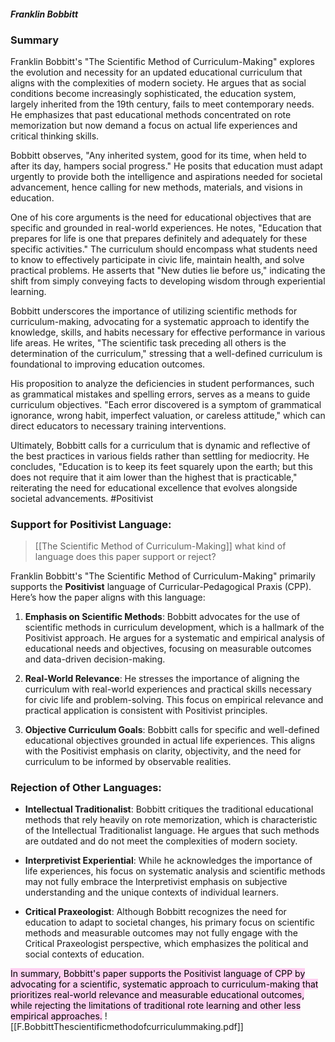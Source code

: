 #### ***Franklin Bobbitt***
### Summary ###
Franklin Bobbitt's "The Scientific Method of Curriculum-Making" explores the evolution and necessity for an updated educational curriculum that aligns with the complexities of modern society. He argues that as social conditions become increasingly sophisticated, the education system, largely inherited from the 19th century, fails to meet contemporary needs. He emphasizes that past educational methods concentrated on rote memorization but now demand a focus on actual life experiences and critical thinking skills.

Bobbitt observes, "Any inherited system, good for its time, when held to after its day, hampers social progress." He posits that education must adapt urgently to provide both the intelligence and aspirations needed for societal advancement, hence calling for new methods, materials, and visions in education.

One of his core arguments is the need for educational objectives that are specific and grounded in real-world experiences. He notes, "Education that prepares for life is one that prepares definitely and adequately for these specific activities." The curriculum should encompass what students need to know to effectively participate in civic life, maintain health, and solve practical problems. He asserts that "New duties lie before us," indicating the shift from simply conveying facts to developing wisdom through experiential learning.

Bobbitt underscores the importance of utilizing scientific methods for curriculum-making, advocating for a systematic approach to identify the knowledge, skills, and habits necessary for effective performance in various life areas. He writes, "The scientific task preceding all others is the determination of the curriculum," stressing that a well-defined curriculum is foundational to improving education outcomes.

His proposition to analyze the deficiencies in student performances, such as grammatical mistakes and spelling errors, serves as a means to guide curriculum objectives. "Each error discovered is a symptom of grammatical ignorance, wrong habit, imperfect valuation, or careless attitude," which can direct educators to necessary training interventions.

Ultimately, Bobbitt calls for a curriculum that is dynamic and reflective of the best practices in various fields rather than settling for mediocrity. He concludes, "Education is to keep its feet squarely upon the earth; but this does not require that it aim lower than the highest that is practicable," reiterating the need for educational excellence that evolves alongside societal advancements.
#Positivist

### Support for Positivist Language:
>  [[The Scientific Method of Curriculum-Making]] what kind of language does this paper support or reject?

Franklin Bobbitt's "The Scientific Method of Curriculum-Making" primarily supports the **Positivist** language of Curricular-Pedagogical Praxis (CPP). Here’s how the paper aligns with this language:
1. **Emphasis on Scientific Methods**: Bobbitt advocates for the use of scientific methods in curriculum development, which is a hallmark of the Positivist approach. He argues for a systematic and empirical analysis of educational needs and objectives, focusing on measurable outcomes and data-driven decision-making.

2. **Real-World Relevance**: He stresses the importance of aligning the curriculum with real-world experiences and practical skills necessary for civic life and problem-solving. This focus on empirical relevance and practical application is consistent with Positivist principles.

3. **Objective Curriculum Goals**: Bobbitt calls for specific and well-defined educational objectives grounded in actual life experiences. This aligns with the Positivist emphasis on clarity, objectivity, and the need for curriculum to be informed by observable realities.

### Rejection of Other Languages:
- **Intellectual Traditionalist**: Bobbitt critiques the traditional educational methods that rely heavily on rote memorization, which is characteristic of the Intellectual Traditionalist language. He argues that such methods are outdated and do not meet the complexities of modern society.

- **Interpretivist Experiential**: While he acknowledges the importance of life experiences, his focus on systematic analysis and scientific methods may not fully embrace the Interpretivist emphasis on subjective understanding and the unique contexts of individual learners.

- **Critical Praxeologist**: Although Bobbitt recognizes the need for education to adapt to societal changes, his primary focus on scientific methods and measurable outcomes may not fully engage with the Critical Praxeologist perspective, which emphasizes the political and social contexts of education.

<mark style="background: #FFB8EBA6;">In summary, Bobbitt's paper supports the Positivist language of CPP by advocating for a scientific, systematic approach to curriculum-making that prioritizes real-world relevance and measurable educational outcomes, while rejecting the limitations of traditional rote learning and other less empirical approaches.</mark> ![[F.BobbittThescientificmethodofcurriculummaking.pdf]]

